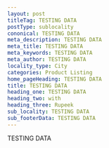 ```yaml
---
layout: post
titleTag: TESTING DATA
postType: sublocality
cononical: TESTING DATA
meta_description: TESTING DATA
meta_title: TESTING DATA
meta_keywords: TESTING DATA
meta_author: TESTING DATA
locality_type: City
categories: Product Listing
home_pageHeading: TESTING DATA
title: TESTING DATA
heading_one: TESTING DATA
heading_two: with
heading_three: Rupeek
sub_locality: TESTING DATA
sub_footerData: TESTING DATA
---
```

TESTING DATA